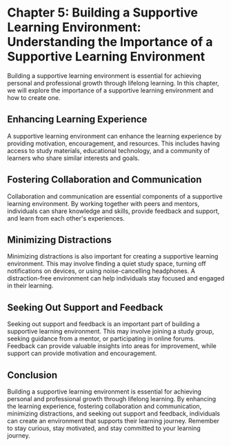Chapter 5: Building a Supportive Learning Environment: Understanding the Importance of a Supportive Learning Environment
========================================================================================================================

Building a supportive learning environment is essential for achieving personal and professional growth through lifelong learning. In this chapter, we will explore the importance of a supportive learning environment and how to create one.

Enhancing Learning Experience
-----------------------------

A supportive learning environment can enhance the learning experience by providing motivation, encouragement, and resources. This includes having access to study materials, educational technology, and a community of learners who share similar interests and goals.

Fostering Collaboration and Communication
-----------------------------------------

Collaboration and communication are essential components of a supportive learning environment. By working together with peers and mentors, individuals can share knowledge and skills, provide feedback and support, and learn from each other's experiences.

Minimizing Distractions
-----------------------

Minimizing distractions is also important for creating a supportive learning environment. This may involve finding a quiet study space, turning off notifications on devices, or using noise-cancelling headphones. A distraction-free environment can help individuals stay focused and engaged in their learning.

Seeking Out Support and Feedback
--------------------------------

Seeking out support and feedback is an important part of building a supportive learning environment. This may involve joining a study group, seeking guidance from a mentor, or participating in online forums. Feedback can provide valuable insights into areas for improvement, while support can provide motivation and encouragement.

Conclusion
----------

Building a supportive learning environment is essential for achieving personal and professional growth through lifelong learning. By enhancing the learning experience, fostering collaboration and communication, minimizing distractions, and seeking out support and feedback, individuals can create an environment that supports their learning journey. Remember to stay curious, stay motivated, and stay committed to your learning journey.
